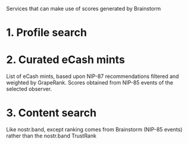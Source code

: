 Services that can make use of scores generated by Brainstorm

# 1. Profile search

# 2. Curated eCash mints

List of eCash mints, based upon NIP-87 recommendations filtered and weighted by GrapeRank. Scores obtained from NIP-85 events of the selected observer.

# 3. Content search

Like nostr.band, except ranking comes from Brainstorm (NIP-85 events) rather than the nostr.band TrustRank